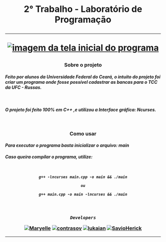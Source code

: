 <!--titulo-->
<h1 align="center"><strong>2° Trabalho - Laboratório de Programação</strong><hr>

<a href="https://imgbb.com/"><img src="https://i.ibb.co/d21yyNG/img02.png" alt="imagem da tela inicial do programa"></a></h1>

<h3 align="center"><strong>Sobre o projeto</strong></h3>

#### *Feito por alunos da __Universidade Federal do Ceará__, o intuito do projeto foi criar um programa onde fosse possível cadastrar as bancas para o __TCC__ da __UFC - Russas__.*
<br>

#### *O projeto foi feito __100%__ em __C++__ ,e utilizou a __Interface gráfica: Ncurses__.*
<br>


<h3 align="center"><strong>Como usar</strong></h3>

#### *Para executar o programa basta inicializar o arquivo: __main__*

#### ***Caso queira compilar o programa, utilize:***

<h5 align="center"><br>

```
g++ -lncurses main.cpp -o main && ./main

ou

g++ main.cpp -o main -lncurses && ./main
```
</h5>


<h3 align="center"><br>

***```Developers```***

<!--links dos desenvolvedores-->
[![Maryelle](https://img.shields.io/badge/Maryelle-%23121011.svg?style=for-the-badge&logo=github&logoColor=white)](https://github.com/EmillyMaryelle)
[![contrasov](https://img.shields.io/badge/contrasov-%23121011.svg?style=for-the-badge&logo=github&logoColor=white)](https://github.com/contrasov)
[![lukaian](https://img.shields.io/badge/lukaian-%23121011.svg?style=for-the-badge&logo=github&logoColor=white)](https://github.com/lukaian-k)
[![SavioHerick](https://img.shields.io/badge/SavioHerick-%23121011.svg?style=for-the-badge&logo=github&logoColor=white)](https://github.com/SavioHerick)<hr></h3>